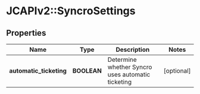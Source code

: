 # JCAPIv2::SyncroSettings

## Properties
Name | Type | Description | Notes
------------ | ------------- | ------------- | -------------
**automatic_ticketing** | **BOOLEAN** | Determine whether Syncro uses automatic ticketing | [optional] 

